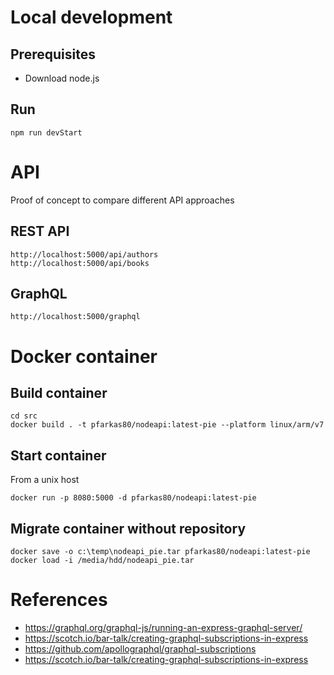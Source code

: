 # Local development
## Prerequisites
- Download node.js
## Run
```
npm run devStart
```

# API
Proof of concept to compare different API approaches
## REST API
```
http://localhost:5000/api/authors
http://localhost:5000/api/books
```
## GraphQL
```
http://localhost:5000/graphql
```


# Docker container
## Build container
```
cd src
docker build . -t pfarkas80/nodeapi:latest-pie --platform linux/arm/v7
```
## Start container
From a unix host
```
docker run -p 8080:5000 -d pfarkas80/nodeapi:latest-pie
```

## Migrate container without repository
```
docker save -o c:\temp\nodeapi_pie.tar pfarkas80/nodeapi:latest-pie
docker load -i /media/hdd/nodeapi_pie.tar
```

# References
- https://graphql.org/graphql-js/running-an-express-graphql-server/
- https://scotch.io/bar-talk/creating-graphql-subscriptions-in-express
- https://github.com/apollographql/graphql-subscriptions
- https://scotch.io/bar-talk/creating-graphql-subscriptions-in-express